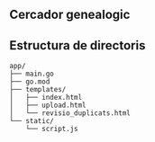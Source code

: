 ## Cercador genealogic

## Estructura de directoris

```plaintext
app/
├── main.go
├── go.mod
├── templates/
│   ├── index.html
│   ├── upload.html
│   └── revisio_duplicats.html
└── static/
    └── script.js
```